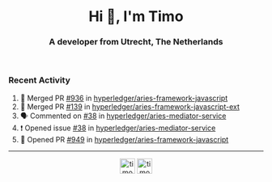 <h1 align="center">Hi 👋, I'm Timo</h1>
<h3 align="center">A developer from Utrecht, The Netherlands</h3>
<br/>
<!-- https://github.com/rahuldkjain/github-profile-readme-generator --!>

<!--  <p align="left"><img src="https://github-readme-stats.vercel.app/api?username=timoglastra&show_icons=true&count_private=true&" alt="timoglastra" /></p> --!>

<!--
Github language stats
<p align="left"><img src="https://github-readme-stats.vercel.app/api/top-langs/?username=timoglastra&layout=compact" alt="timoglastra" /><p>
-->

<!-- Codestats language stats -->
<!-- <p align="left"><img src="https://codestats-readme.vercel.app/api/top-langs/?username=timoglastra&layout=compact&language_count=12" alt="timoglastra" /><p>    --!>
  
<h3>Recent Activity</h3>

<!--START_SECTION:activity-->
1. 🎉 Merged PR [#936](https://github.com/hyperledger/aries-framework-javascript/pull/936) in [hyperledger/aries-framework-javascript](https://github.com/hyperledger/aries-framework-javascript)
2. 🎉 Merged PR [#139](https://github.com/hyperledger/aries-framework-javascript-ext/pull/139) in [hyperledger/aries-framework-javascript-ext](https://github.com/hyperledger/aries-framework-javascript-ext)
3. 🗣 Commented on [#38](https://github.com/hyperledger/aries-mediator-service/issues/38) in [hyperledger/aries-mediator-service](https://github.com/hyperledger/aries-mediator-service)
4. ❗️ Opened issue [#38](https://github.com/hyperledger/aries-mediator-service/issues/38) in [hyperledger/aries-mediator-service](https://github.com/hyperledger/aries-mediator-service)
5. 💪 Opened PR [#949](https://github.com/hyperledger/aries-framework-javascript/pull/949) in [hyperledger/aries-framework-javascript](https://github.com/hyperledger/aries-framework-javascript)
<!--END_SECTION:activity-->

---

<p align="center">
<a href="https://twitter.com/timoglastra" target="blank"><img align="center" src="https://cdn.jsdelivr.net/npm/simple-icons@3.0.1/icons/twitter.svg" alt="timoglastra" height="30" width="30" /></a>
<a href="https://linkedin.com/in/timoglastra" target="blank"><img align="center" src="https://cdn.jsdelivr.net/npm/simple-icons@3.0.1/icons/linkedin.svg" alt="timoglastra" height="30" width="30" /></a>
</p>



